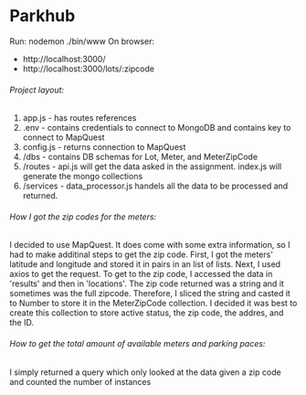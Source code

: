 # Parkhub

Run: nodemon ./bin/www 
On browser: 
 - http://localhost:3000/
 - http://localhost:3000/lots/:zipcode


###### Project layout:
1. app.js - has routes references
2. .env - contains credentials to connect to MongoDB and contains key to connect to MapQuest
3. config.js - returns connection to MapQuest
4. /dbs - contains DB schemas for Lot, Meter, and MeterZipCode
5. /routes - api.js will get the data asked in the assignment. index.js will generate the mongo collections
6. /services - data_processor.js handels all the data to be processed and returned. 

###### How I got the zip codes for the meters:
I decided to use MapQuest. It does come with some extra information, so I had to make additinal steps to get the zip code.
First, I got the meters' latitude and longitude and stored it in pairs in an list of lists. Next, I used axios to get the request. To get to the zip code, I accessed the data in 'results' and then in 'locations'. The zip code returned was a string and it sometimes was the full zipcode. Therefore, I sliced the string and casted it to Number to store it in the MeterZipCode collection. I decided it was best to create this collection to store active status, the zip code, the addres, and the ID.

###### How to get the total amount of available meters and parking paces:
I simply returned a query which only looked at the data given a zip code and counted the number of instances
